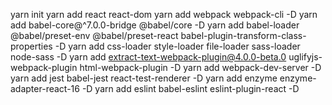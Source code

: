 yarn init
yarn add react react-dom
yarn add webpack webpack-cli -D
yarn add babel-core@^7.0.0-bridge @babel/core -D
yarn add babel-loader @babel/preset-env @babel/preset-react babel-plugin-transform-class-properties -D
yarn add css-loader style-loader file-loader sass-loader node-sass -D
yarn add extract-text-webpack-plugin@4.0.0-beta.0 uglifyjs-webpack-plugin html-webpack-plugin -D
yarn add webpack-dev-server -D
yarn add jest babel-jest react-test-renderer -D
yarn add enzyme enzyme-adapter-react-16 -D
yarn add eslint babel-eslint eslint-plugin-react -D